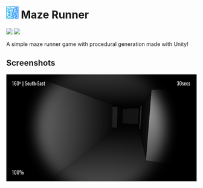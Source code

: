 # <img src=".github/icon.png" width="32"/> Maze Runner

[![](https://img.shields.io/badge/Powered%20By-Unity-blue?logo=unity&style=flat-square)](https://unity.com)
[![](https://img.shields.io/badge/Made%20With-Visual%20Studio-blue?logo=visual-studio&style=flat-square)](https://visualstudio.microsoft.com)

A simple maze runner game with procedural generation made with Unity!

## Screenshots

![](.github/images/0.png)